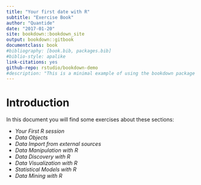 ```yaml
--- 
title: "Your first date with R"
subtitle: "Exercise Book"
author: "Quantide"
date: "2017-01-20"
site: bookdown::bookdown_site
output: bookdown::gitbook
documentclass: book
#bibliography: [book.bib, packages.bib]
#biblio-style: apalike
link-citations: yes
github-repo: rstudio/bookdown-demo
#description: "This is a minimal example of using the bookdown package to write a book. The output format for this example is bookdown::gitbook."
---
```


Introduction
===========================================

In this document you will find some exercises about these sections: 

* _Your First R session_ 
* _Data Objects_
* _Data Import from external sources_ 
* _Data Manipulation with R_
* _Data Discovery with R_
* _Data Visualization with R_
* _Statistical Models with R_
* _Data Mining with R_


